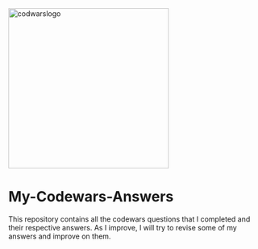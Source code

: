 <img width="318" alt="codwarslogo" src="https://user-images.githubusercontent.com/64978825/90546999-c9735b80-e182-11ea-99c9-37eaddf7506b.png">

# My-Codewars-Answers
This repository contains all the codewars questions that I completed and their respective answers. As I improve, I will try to revise some of my answers and improve on them.
